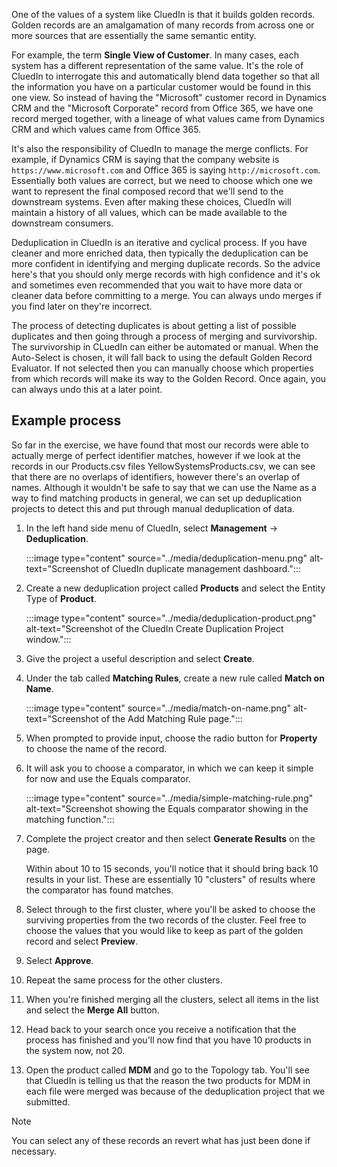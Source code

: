 One of the values of a system like CluedIn is that it builds golden records. Golden records are an amalgamation of many records from across one or more sources that are essentially the same semantic entity. 

For example, the term **Single View of Customer**. In many cases, each system has a different representation of the same value. It's the role of CluedIn to interrogate this and automatically blend data together so that all the information you have on a particular customer would be found in this one view. So instead of having the "Microsoft" customer record in Dynamics CRM and the "Microsoft Corporate" record from Office 365, we have one record merged together, with a lineage of what values came from Dynamics CRM and which values came from Office 365.

It's also the responsibility of CluedIn to manage the merge conflicts. For example, if Dynamics CRM is saying that the company website is `https://www.microsoft.com` and Office 365 is saying `http://microsoft.com`. Essentially both values are correct, but we need to choose which one we want to represent the final composed record that we'll send to the downstream systems. Even after making these choices, CluedIn will maintain a history of all values, which can be made available to the downstream consumers.  

Deduplication in CluedIn is an iterative and cyclical process. If you have cleaner and more enriched data, then typically the deduplication can be more confident in identifying and merging duplicate records. So the advice here's that you should only merge records with high confidence and it's ok and sometimes even recommended that you wait to have more data or cleaner data before committing to a merge. You can always undo merges if you find later on they're incorrect.

The process of detecting duplicates is about getting a list of possible duplicates and then going through a process of merging and survivorship. The survivorship in CLuedIn can either be automated or manual. When the Auto-Select is chosen, it will fall back to using the default Golden Record Evaluator. If not selected then you can manually choose which properties from which records will make its way to the Golden Record. Once again, you can always undo this at a later point.

## Example process

So far in the exercise, we have found that most our records were able to actually merge of perfect identifier matches, however if we look at the records in our Products.csv files YellowSystemsProducts.csv, we can see that there are no overlaps of identifiers, however there's an overlap of names. Although it wouldn't be safe to say that we can use the Name as a way to find matching products in general, we can set up deduplication projects to detect this and put through manual deduplication of data.

1. In the left hand side menu of CluedIn, select **Management** -> **Deduplication**.

    :::image type="content" source="../media/deduplication-menu.png" alt-text="Screenshot of CluedIn duplicate management dashboard.":::

1. Create a new deduplication project called **Products** and select the Entity Type of **Product**.

    :::image type="content" source="../media/deduplication-product.png" alt-text="Screenshot of the CluedIn Create Duplication Project window.":::

1. Give the project a useful description and select **Create**.

1. Under the tab called **Matching Rules**, create a new rule called **Match on Name**.

    :::image type="content" source="../media/match-on-name.png" alt-text="Screenshot of the Add Matching Rule page.":::

1. When prompted to provide input, choose the radio button for **Property** to choose the name of the record.

1. It will ask you to choose a comparator, in which we can keep it simple for now and use the Equals comparator.

    :::image type="content" source="../media/simple-matching-rule.png" alt-text="Screenshot showing the Equals comparator showing in the matching function.":::

1. Complete the project creator and then select **Generate Results** on the page.

    Within about 10 to 15 seconds, you'll notice that it should bring back 10 results in your list. These are essentially 10 "clusters" of results where the comparator has found matches.

1. Select through to the first cluster, where you'll be asked to choose the surviving properties from the two records of the cluster. Feel free to choose the values that you would like to keep as part of the golden record and select **Preview**.

1. Select **Approve**.

1. Repeat the same process for the other clusters.

1. When you're finished merging all the clusters, select all items in the list and select the **Merge All** button.

1. Head back to your search once you receive a notification that the process has finished and you'll now find that you have 10 products in the system now, not 20.

1. Open the product called **MDM** and go to the Topology tab. You'll see that CluedIn is telling us that the reason the two products for MDM in each file were merged was because of the deduplication project that we submitted.

>[!NOTE]
> You can select any of these records an revert what has just been done if necessary.